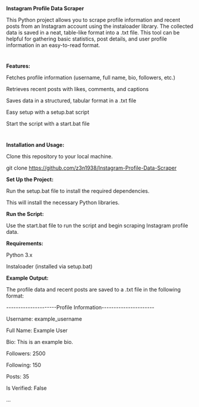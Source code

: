 #
__Instagram Profile Data Scraper__

This Python project allows you to scrape profile information and recent posts from an Instagram account using the instaloader library. The collected data is saved in a neat, table-like format into a .txt file. This tool can be helpful for gathering basic statistics, post details, and user profile information in an easy-to-read format.
#
__Features:__

Fetches profile information (username, full name, bio, followers, etc.)

Retrieves recent posts with likes, comments, and captions

Saves data in a structured, tabular format in a .txt file

Easy setup with a setup.bat script

Start the script with a start.bat file

#
__Installation and Usage:__

Clone this repository to your local machine.

git clone https://github.com/z3n1938/Instagram-Profile-Data-Scraper

__Set Up the Project:__

Run the setup.bat file to install the required dependencies.

This will install the necessary Python libraries.

__Run the Script:__

Use the start.bat file to run the script and begin scraping Instagram profile data.

__Requirements:__

Python 3.x

Instaloader (installed via setup.bat)

__Example Output:__

The profile data and recent posts are saved to a .txt file in the following format:

---------------------Profile Information----------------------

Username:         example_username

Full Name:        Example User

Bio:              This is an example bio.

Followers:        2500

Following:        150

Posts:            35

Is Verified:      False

...
